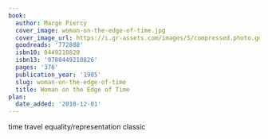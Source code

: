 ```yaml
---
book:
  author: Marge Piercy
  cover_image: woman-on-the-edge-of-time.jpg
  cover_image_url: https://i.gr-assets.com/images/S/compressed.photo.goodreads.com/books/1480498743l/772888._SY160_.jpg
  goodreads: '772888'
  isbn10: 0449210820
  isbn13: '9780449210826'
  pages: '376'
  publication_year: '1985'
  slug: woman-on-the-edge-of-time
  title: Woman on the Edge of Time
plan:
  date_added: '2018-12-01'
---
```


time travel equality/representation classic
